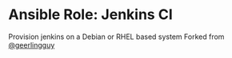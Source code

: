 # Ansible Role: Jenkins CI

Provision jenkins on a Debian or RHEL based system
Forked from [@geerlingguy](https://github.com/geerlingguy/ansible-role-jenkins)

